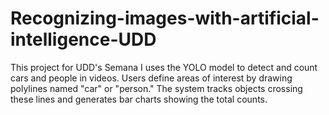 # Recognizing-images-with-artificial-intelligence-UDD
This project for UDD's Semana I uses the YOLO model to detect and count cars and people in videos. Users define areas of interest by drawing polylines named "car" or "person." The system tracks objects crossing these lines and generates bar charts showing the total counts.
